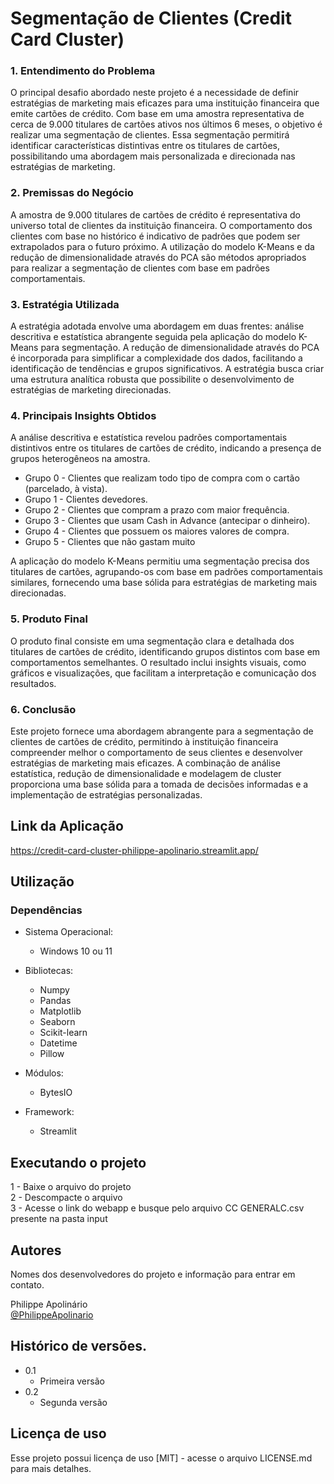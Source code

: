 # Segmentação de Clientes (Credit Card Cluster)

### 1. Entendimento do Problema
O principal desafio abordado neste projeto é a necessidade de definir estratégias de marketing mais eficazes para uma instituição financeira que emite cartões de crédito. Com base em uma amostra representativa de cerca de 9.000 titulares de cartões ativos nos últimos 6 meses, o objetivo é realizar uma segmentação de clientes. Essa segmentação permitirá identificar características distintivas entre os titulares de cartões, possibilitando uma abordagem mais personalizada e direcionada nas estratégias de marketing.

### 2. Premissas do Negócio
A amostra de 9.000 titulares de cartões de crédito é representativa do universo total de clientes da instituição financeira.
O comportamento dos clientes com base no histórico é indicativo de padrões que podem ser extrapolados para o futuro próximo.
A utilização do modelo K-Means e da redução de dimensionalidade através do PCA são métodos apropriados para realizar a segmentação de clientes com base em padrões comportamentais.

### 3. Estratégia Utilizada
A estratégia adotada envolve uma abordagem em duas frentes: análise descritiva e estatística abrangente seguida pela aplicação do modelo K-Means para segmentação. A redução de dimensionalidade através do PCA é incorporada para simplificar a complexidade dos dados, facilitando a identificação de tendências e grupos significativos. A estratégia busca criar uma estrutura analítica robusta que possibilite o desenvolvimento de estratégias de marketing direcionadas.

### 4. Principais Insights Obtidos
A análise descritiva e estatística revelou padrões comportamentais distintivos entre os titulares de cartões de crédito, indicando a presença de grupos heterogêneos na amostra.

*	Grupo 0 - Clientes que realizam todo tipo de compra com o cartão (parcelado, à vista).
*	Grupo 1 - Clientes devedores.
*	Grupo 2 - Clientes que compram a prazo com maior frequência.
*	Grupo 3 - Clientes que usam Cash in Advance (antecipar o dinheiro).
*	Grupo 4 - Clientes que possuem os maiores valores de compra.
*	Grupo 5 - Clientes que não gastam muito

A aplicação do modelo K-Means permitiu uma segmentação precisa dos titulares de cartões, agrupando-os com base em padrões comportamentais similares, fornecendo uma base sólida para estratégias de marketing mais direcionadas.

### 5. Produto Final
O produto final consiste em uma segmentação clara e detalhada dos titulares de cartões de crédito, identificando grupos distintos com base em comportamentos semelhantes. O resultado inclui insights visuais, como gráficos e visualizações, que facilitam a interpretação e comunicação dos resultados. 

### 6. Conclusão
Este projeto fornece uma abordagem abrangente para a segmentação de clientes de cartões de crédito, permitindo à instituição financeira compreender melhor o comportamento de seus clientes e desenvolver estratégias de marketing mais eficazes. A combinação de análise estatística, redução de dimensionalidade e modelagem de cluster proporciona uma base sólida para a tomada de decisões informadas e a implementação de estratégias personalizadas.

## Link da Aplicação
https://credit-card-cluster-philippe-apolinario.streamlit.app/

## Utilização

### Dependências
* Sistema Operacional:
    * Windows 10 ou 11

* Bibliotecas:
    * Numpy
    * Pandas
    * Matplotlib
    * Seaborn
    * Scikit-learn
    * Datetime
    * Pillow

* Módulos:
    * BytesIO

* Framework:
    * Streamlit

## Executando o projeto
1 - Baixe o arquivo do projeto  
2 - Descompacte o arquivo  
3 - Acesse o link do webapp e busque pelo arquivo CC GENERALC.csv presente na pasta input

## Autores

Nomes dos desenvolvedores do projeto e informação para entrar em contato.

Philippe Apolinário  
[@PhilippeApolinario](https://www.linkedin.com/in/philipperapolinario/)

## Histórico de versões.

* 0.1
    * Primeira versão
* 0.2
    * Segunda versão
    
## Licença de uso

Esse projeto possui licença de uso [MIT] - acesse o arquivo LICENSE.md para mais detalhes.